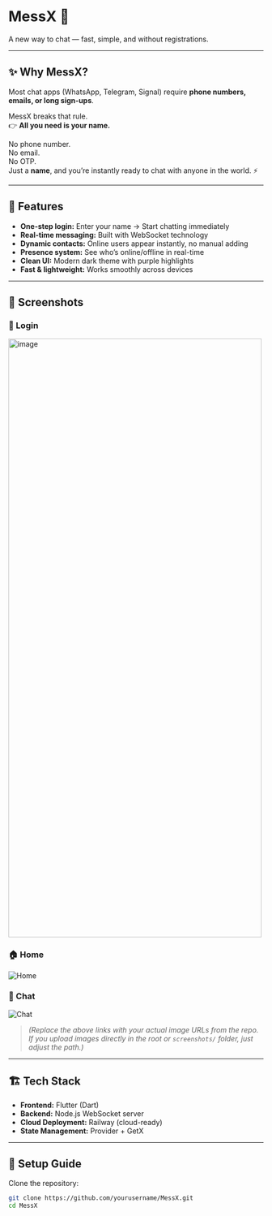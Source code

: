# MessX 💬  
A new way to chat — fast, simple, and without registrations.  

---

## ✨ Why MessX?
Most chat apps (WhatsApp, Telegram, Signal) require **phone numbers, emails, or long sign-ups**.  

MessX breaks that rule.  
👉 **All you need is your name.**  

No phone number.  
No email.  
No OTP.  
Just a **name**, and you’re instantly ready to chat with anyone in the world. ⚡  

---

## 🚀 Features
- **One-step login:** Enter your name → Start chatting immediately  
- **Real-time messaging:** Built with WebSocket technology  
- **Dynamic contacts:** Online users appear instantly, no manual adding  
- **Presence system:** See who’s online/offline in real-time  
- **Clean UI:** Modern dark theme with purple highlights  
- **Fast & lightweight:** Works smoothly across devices  

---

## 📸 Screenshots

### 🔑 Login
<img width="500" height="1180" alt="image" src="https://github.com/user-attachments/assets/3d69457c-63d8-4145-8bee-303c5ab4f775" />


### 🏠 Home
![Home](https://github.com/yourusername/MessX/blob/main/assets/screenshots/home.png)

### 💬 Chat
![Chat](https://github.com/yourusername/MessX/blob/main/assets/screenshots/chat.png)

> *(Replace the above links with your actual image URLs from the repo. If you upload images directly in the root or `screenshots/` folder, just adjust the path.)*

---

## 🏗️ Tech Stack
- **Frontend:** Flutter (Dart)  
- **Backend:** Node.js WebSocket server  
- **Cloud Deployment:** Railway (cloud-ready)  
- **State Management:** Provider + GetX  

---

## 🔧 Setup Guide

Clone the repository:
```bash
git clone https://github.com/yourusername/MessX.git
cd MessX
